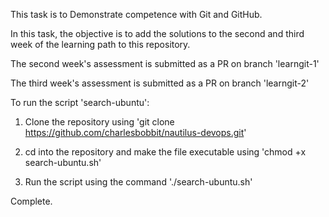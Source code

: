 This task is to Demonstrate competence with Git and GitHub. 

In this task, the objective is to add the solutions to the second and third week of the learning path to this repository.

The second week's assessment is submitted as a PR on branch 'learngit-1'

The third week's assessment is submitted as a PR on branch 'learngit-2'

To run the script 'search-ubuntu':

1. Clone the repository using 'git clone https://github.com/charlesbobbit/nautilus-devops.git'

2. cd into the repository and make the file executable using 'chmod +x search-ubuntu.sh'

3. Run the script using the command './search-ubuntu.sh'

Complete.
